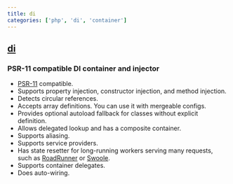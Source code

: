 ```yaml
---
title: di
categories: ['php', 'di', 'container']
---
```

## [di](https://github.com/yiisoft/di)

### PSR-11 compatible DI container and injector


- [PSR-11](https://www.php-fig.org/psr/psr-11/) compatible.
- Supports property injection, constructor injection, and method injection.
- Detects circular references.
- Accepts array definitions. You can use it with mergeable configs.
- Provides optional autoload fallback for classes without explicit definition.
- Allows delegated lookup and has a composite container.
- Supports aliasing.
- Supports service providers.
- Has state resetter for long-running workers serving many requests, such as [RoadRunner](https://roadrunner.dev/)
  or [Swoole](https://www.swoole.co.uk/).
- Supports container delegates.
- Does auto-wiring.
